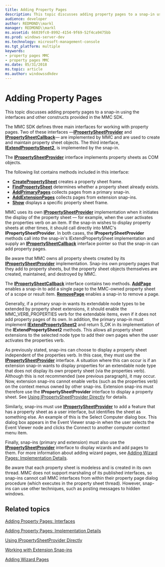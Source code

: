 ```yaml
---
title: Adding Property Pages
description: This topic discusses adding property pages to a snap-in using the interfaces and other constructs provided in the MMC SDK.
audience: developer
author: REDMOND\\markl
manager: REDMOND\\markl
ms.assetid: 66039fc0-8992-4154-9f69-52f4ca9475bb
ms.prod: windows-server-dev
ms.technology: microsoft-management-console
ms.tgt_platform: multiple
keywords:
- property pages MMC
- property pages MMC
ms.date: 05/31/2018
ms.topic: article
ms.author: windowssdkdev
---
```


# Adding Property Pages

This topic discusses adding property pages to a snap-in using the interfaces and other constructs provided in the MMC SDK.

The MMC SDK defines three main interfaces for working with property pages. Two of these interfaces —[**IPropertySheetProvider**](/windows/win32/Mmc/nn-mmc-ipropertysheetprovider?branch=master) and [**IPropertySheetCallback**](/windows/win32/Mmc/nn-mmc-ipropertysheetcallback?branch=master)— are implemented by MMC and are used to create and maintain property sheet objects. The third interface, [**IExtendPropertySheet2**](/windows/win32/Mmc/nn-mmc-iextendpropertysheet2?branch=master), is implemented by the snap-in.

The [**IPropertySheetProvider**](/windows/win32/Mmc/nn-mmc-ipropertysheetprovider?branch=master) interface implements property sheets as COM objects.

The following list contains methods included in this interface:

-   [**CreatePropertySheet**](/windows/win32/Mmc/nf-mmc-ipropertysheetprovider-createpropertysheet?branch=master) creates a property sheet frame.
-   [**FindPropertySheet**](/windows/win32/Mmc/nf-mmc-ipropertysheetprovider-findpropertysheet?branch=master) determines whether a property sheet already exists.
-   [**AddPrimaryPages**](/windows/win32/Mmc/nf-mmc-ipropertysheetprovider-addprimarypages?branch=master) collects pages from a primary snap-in.
-   [**AddExtensionPages**](/windows/win32/Mmc/nf-mmc-ipropertysheetprovider-addextensionpages?branch=master) collects pages from extension snap-ins.
-   [**Show**](/windows/win32/Mmc/nf-mmc-ipropertysheetprovider-show?branch=master) displays a specific property sheet frame.

MMC uses its own [**IPropertySheetProvider**](/windows/win32/Mmc/nn-mmc-ipropertysheetprovider?branch=master) implementation when it initiates the display of the property sheet — for example, when the user activates the properties verb on an item. If the snap-in wishes to display property sheets at other times, it should call directly into MMC's **IPropertySheetProvider**. In both cases, the **IPropertySheetProvider** methods call into the snap-in's IExtendPropertySheet implementation and supply an [**IPropertySheetCallback**](/windows/win32/Mmc/nn-mmc-ipropertysheetcallback?branch=master) interface pointer so that the snap-in can add property pages.

Be aware that MMC owns all property sheets created by its [**IPropertySheetProvider**](/windows/win32/Mmc/nn-mmc-ipropertysheetprovider?branch=master) implementation. Snap-ins own property pages that they add to property sheets, but the property sheet objects themselves are created, maintained, and destroyed by MMC.

The [**IPropertySheetCallback**](/windows/win32/Mmc/nn-mmc-ipropertysheetcallback?branch=master) interface contains two methods. [**AddPage**](/windows/win32/Mmc/nf-mmc-ipropertysheetcallback-addpage?branch=master) enables a snap-in to add a single page to the MMC-owned property sheet of a scope or result item. [**RemovePage**](/windows/win32/Mmc/nf-mmc-ipropertysheetcallback-removepage?branch=master) enables a snap-in to remove a page.

Generally, if a primary snap-in wants its extendable node types to be extended by property sheet extensions, it should enable the MMC\_VERB\_PROPERTIES verb for the extendable items, even if it does not add property pages of its own. In addition, the primary snap-in must implement [**IExtendPropertySheet2**](/windows/win32/Mmc/nn-mmc-iextendpropertysheet2?branch=master) and return S\_OK in its implementation of the **IExtendPropertySheet2** methods. This allows all property sheet extensions to the selected node type to add their own pages when the user activates the properties verb.

As previously stated, snap-ins can choose to display a property sheet independent of the properties verb. In this case, they must use the [**IPropertySheetProvider**](/windows/win32/Mmc/nn-mmc-ipropertysheetprovider?branch=master) interface. A situation where this can occur is if an extension snap-in wants to display properties for an extendable node type that does not display its own property sheet (via the properties verb). Although this is not recommended (see previous paragraph), it may occur. Now, extension snap-ins cannot enable verbs (such as the properties verb) on the context menus owned by other snap-ins. Extension snap-ins must therefore use the **IPropertySheetProvider** interface to display a property sheet. See [Using IPropertySheetProvider Directly](using-ipropertysheetprovider-directly.md) for details.

Similarly, snap-ins must use [**IPropertySheetProvider**](/windows/win32/Mmc/nn-mmc-ipropertysheetprovider?branch=master) to add a feature that has a property sheet as a user interface, but identifies the sheet as something else. An example of this is the Select Computer dialog box. This dialog box appears in the Event Viewer snap-in when the user selects the Event Viewer node and clicks the Connect to another computer context menu item.

Finally, snap-ins (primary and extension) must also use the [**IPropertySheetProvider**](/windows/win32/Mmc/nn-mmc-ipropertysheetprovider?branch=master) interface to display wizards and add pages to them. For more information about adding wizard pages, see [Adding Wizard Pages: Implementation Details](adding-wizard-pages-implementation-details.md).

Be aware that each property sheet is modeless and is created in its own thread. MMC does not support marshaling of its published interfaces, so snap-ins cannot call MMC interfaces from within their property page dialog procedure (which executes in the property sheet thread). However, snap-ins can use other techniques, such as posting messages to hidden windows.

## Related topics

<dl> <dt>

[Adding Property Pages: Interfaces](adding-property-pages-interfaces.md)
</dt> <dt>

[Adding Property Pages: Implementation Details](adding-property-pages-implementation-details.md)
</dt> <dt>

[Using IPropertySheetProvider Directly](using-ipropertysheetprovider-directly.md)
</dt> <dt>

[Working with Extension Snap-ins](working-with-extension-snap-ins.md)
</dt> <dt>

[Adding Wizard Pages](adding-wizard-pages.md)
</dt> </dl>

 

 




